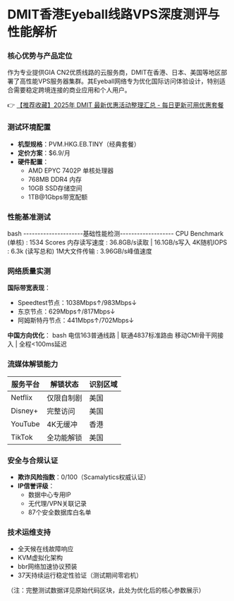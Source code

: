 # DMIT香港Eyeball线路VPS深度测评与性能解析

### 核心优势与产品定位
作为专业提供GIA CN2优质线路的云服务商，DMIT在香港、日本、美国等地区部署了高性能VPS服务器集群。其Eyeball网络专为优化国际访问体验设计，特别适合需要稳定跨境连接的商业应用和个人用户。

👉 [【推荐收藏】2025年 DMIT 最新优惠活动整理汇总 - 每日更新可用优惠套餐](https://bit.ly/dmit_coupon)

### 测试环境配置
- **机型规格**：PVM.HKG.EB.TINY（经典套餐）
- **定价方案**：$6.9/月
- **硬件配置**：
  - AMD EPYC 7402P 单核处理器
  - 768MB DDR4 内存
  - 10GB SSD存储空间
  - 1TB@1Gbps带宽配额

### 性能基准测试
bash
---------------------基础性能检测-------------------
CPU Benchmark (单核)        : 1534 Scores
内存读写速度               : 36.8GB/s读取 | 16.1GB/s写入
4K随机IOPS                 : 6.3k (读写总和)
1M大文件传输              : 3.96GB/s峰值速度

### 网络质量实测
**国际带宽表现**：
- Speedtest节点：1038Mbps↑/983Mbps↓
- 东京节点：629Mbps↑/817Mbps↓
- 阿姆斯特丹节点：441Mbps↑/702Mbps↓

**中国方向优化**：
bash
电信163普通线路 | 联通4837标准路由
移动CMI骨干网接入 | 全程<100ms延迟

### 流媒体解锁能力
| 服务平台   | 解锁状态       | 识别区域 |
|------------|----------------|----------|
| Netflix    | 仅限自制剧     | 美国     |
| Disney+    | 完整访问       | 美国     |
| YouTube    | 4K无缓冲       | 香港     |
| TikTok     | 全功能解锁     | 美国     |

### 安全与合规认证
- **欺诈风险指数**：0/100（Scamalytics权威认证）
- **IP信誉评级**：
  - 数据中心专用IP
  - 无代理/VPN关联记录
  - 87个安全数据库白名单

### 技术运维支持
- 全天候在线故障响应
- KVM虚拟化架构
- bbr网络加速协议预装
- 37天持续运行稳定性验证（测试期间零宕机）

（注：完整测试数据详见原始代码区块，此处为优化后的核心参数展示）